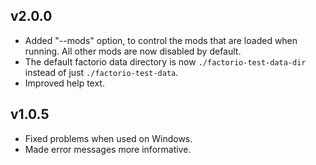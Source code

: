 ## v2.0.0

- Added "--mods" option, to control the mods that are loaded when running. All other mods are now disabled by default.
- The default factorio data directory is now `./factorio-test-data-dir` instead of just `./factorio-test-data`.
- Improved help text.

## v1.0.5

- Fixed problems when used on Windows.
- Made error messages more informative.
